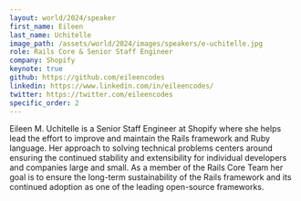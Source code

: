 ```yaml
---
layout: world/2024/speaker
first_name: Eileen
last_name: Uchitelle
image_path: /assets/world/2024/images/speakers/e-uchitelle.jpg
role: Rails Core & Senior Staff Engineer
company: Shopify
keynote: true
github: https://github.com/eileencodes
linkedin: https://www.linkedin.com/in/eileencodes/
twitter: https://twitter.com/eileencodes
specific_order: 2
---
```


Eileen M. Uchitelle is a Senior Staff Engineer at Shopify where she helps lead the effort to improve and maintain the Rails framework and Ruby language. Her approach to solving technical problems centers around ensuring the continued stability and extensibility for individual developers and companies large and small. As a member of the Rails Core Team her goal is to ensure the long-term sustainability of the Rails framework and its continued adoption as one of the leading open-source frameworks.